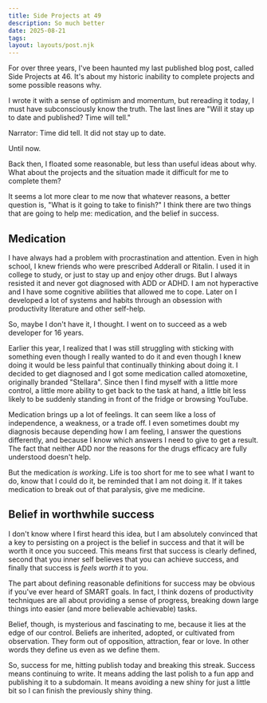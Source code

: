 ```yaml
---
title: Side Projects at 49
description: So much better
date: 2025-08-21
tags:
layout: layouts/post.njk
---
```

For over three years, I've been haunted my last published blog post, called Side Projects at 46. It's about my historic inability to complete projects and some possible reasons why.

I wrote it with a sense of optimism and momentum, but rereading it today, I must have subconsciously know the truth. The last lines are "Will it stay up to date and published? Time will tell."

Narrator: Time did tell. It did not stay up to date.

Until now.

Back then, I floated some reasonable, but less than useful ideas about why. What about the projects and the situation made it difficult for me to complete them?

It seems a lot more clear to me now that whatever reasons, a better question is, "What is it going to take to finish?" I think there are two things that are going to help me: medication, and the belief in success.

## Medication
I have always had a problem with procrastination and attention. Even in high school, I knew friends who were prescribed Adderall or Ritalin. I used it in college to study, or just to stay up and enjoy other drugs. But I always resisted it and never got diagnosed with ADD or ADHD. I am not hyperactive and I have some cognitive abilities that allowed me to cope. Later on I developed a lot of systems and habits through an obsession with productivity literature and other self-help. 

So, maybe I don't have it, I thought. I went on to succeed as a web developer for 16 years.

Earlier this year, I realized that I was still struggling with sticking with something even though I really wanted to do it and even though I knew doing it would be less painful that continually thinking about doing it. I decided to get diagnosed and I got some medication called atomoxetine, originally branded "Stellara". Since then I find myself with a little more control, a little more ability to get back to the task at hand, a little bit less likely to be suddenly standing in front of the fridge or browsing YouTube.

Medication brings up a lot of feelings. It can seem like a loss of independence, a weakness, or a trade off. I even sometimes doubt my diagnosis because depending how I am feeling, I answer the questions differently, and because I know which answers I need to give to get a result. The fact that neither ADD nor the reasons for the drugs efficacy are fully understood doesn't help.

But the medication _is working_. Life is too short for me to see what I want to do, know that I could do it, be reminded that I am not doing it. If it takes medication to break out of that paralysis, give me medicine.

## Belief in worthwhile success
I don't know where I first heard this idea, but I am absolutely convinced that a key to persisting on a project is the belief in success and that it will be worth it once you succeed. This means first that success is clearly defined, second that you inner self believes that you can achieve success, and finally that success is _feels worth it_ to you.

The part about defining reasonable definitions for success may be obvious if you've ever heard of SMART goals. In fact, I think dozens of productivity techniques are all about providing a sense of progress, breaking down large things into easier (and more believable achievable) tasks.

Belief, though, is mysterious and fascinating to me, because it lies at the edge of our control. Beliefs are inherited, adopted, or cultivated from observation. They form out of opposition, attraction, fear or love. In other words they define us even as we define them.

So, success for me, hitting publish today and breaking this streak. Success means continuing to write. It means adding the last polish to a fun app and publishing it to a subdomain. It means avoiding a new shiny for just a little bit so I can finish the previously shiny thing.

